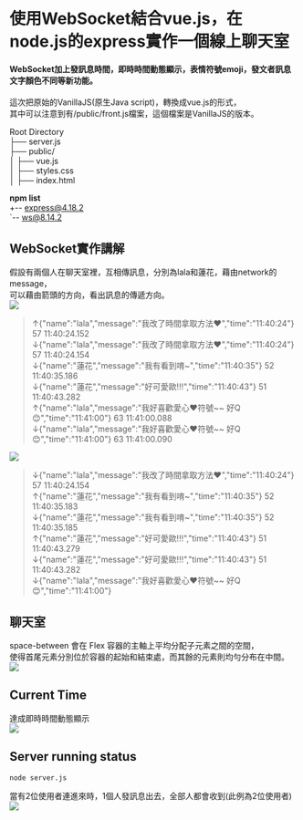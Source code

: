 # 使用WebSocket結合vue.js，在node.js的express實作一個線上聊天室
#### WebSocket加上發訊息時間，即時時間動態顯示，表情符號emoji，發文者訊息文字顏色不同等新功能。
這次把原始的VanillaJS(原生Java script)，轉換成vue.js的形式，<br />
其中可以注意到有/public/front.js檔案，這個檔案是VanillaJS的版本。

Root Directory<br />
├── server.js<br />
├── public/<br />
│    ├── vue.js<br />
│    ├── styles.css<br />
│    ├── index.html<br />
  
**npm list** <br />
+-- express@4.18.2 <br />
`-- ws@8.14.2 <br />

## WebSocket實作講解
假設有兩個人在聊天室裡，互相傳訊息，分別為lala和蓮花，藉由network的message，<br />
可以藉由箭頭的方向，看出訊息的傳遞方向。<br />
![](https://raw.githubusercontent.com/weitsung50110/WebSocketwithNodeJSandVue/main/github_images/25.png)
>↑{"name":"lala","message":"我改了時間拿取方法❤️","time":"11:40:24"}	57	11:40:24.152 <br />
↓{"name":"lala","message":"我改了時間拿取方法❤️","time":"11:40:24"}	57	11:40:24.154 <br />
↓{"name":"蓮花","message":"我有看到唷~","time":"11:40:35"}	52	11:40:35.186 <br />
↓{"name":"蓮花","message":"好可愛歐!!!","time":"11:40:43"}	51	11:40:43.282 <br />
↑{"name":"lala","message":"我好喜歡愛心❤️符號~~ 好Q😊","time":"11:41:00"}	63	11:41:00.088 <br />
↓{"name":"lala","message":"我好喜歡愛心❤️符號~~ 好Q😊","time":"11:41:00"}	63	11:41:00.090 <br />

![](https://raw.githubusercontent.com/weitsung50110/WebSocketwithNodeJSandVue/main/github_images/26.png)
>↓{"name":"lala","message":"我改了時間拿取方法❤️","time":"11:40:24"}	57	11:40:24.154<br />
↑{"name":"蓮花","message":"我有看到唷~","time":"11:40:35"}	52	11:40:35.183<br />
↓{"name":"蓮花","message":"我有看到唷~","time":"11:40:35"}	52	11:40:35.185<br />
↑{"name":"蓮花","message":"好可愛歐!!!","time":"11:40:43"}	51	11:40:43.279<br />
↓{"name":"蓮花","message":"好可愛歐!!!","time":"11:40:43"}	51	11:40:43.282<br />
↓{"name":"lala","message":"我好喜歡愛心❤️符號~~ 好Q😊","time":"11:41:00"}<br />

## 聊天室
space-between 會在 Flex 容器的主軸上平均分配子元素之間的空間， <br />
使得首尾元素分別位於容器的起始和結束處，而其餘的元素則均勻分布在中間。<br />
![](https://raw.githubusercontent.com/weitsung50110/WebSocketwithNodeJSandVue/main/github_images/23.png)

## Current Time
達成即時時間動態顯示 <br />
![](https://raw.githubusercontent.com/weitsung50110/WebSocketwithNodeJSandVue/main/github_images/24.png)

## Server running status
    node server.js
當有2位使用者連進來時，1個人發訊息出去，全部人都會收到(此例為2位使用者) <br />
![](https://raw.githubusercontent.com/weitsung50110/WebSocketwithNodeJSandVue/main/github_images/32.png)

